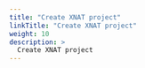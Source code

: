 ```yaml
---
title: "Create XNAT project"
linkTitle: "Create XNAT project"
weight: 10
description: >
  Create XNAT project
---
```


<!-- ## Pre-requisite
To create an XNAT project, you’ll need a **QRIScloud Q-collection**. These are
1. QRIScloud collections that end in Q**** (e.g. Q0189)
2. UQ-RDM collections that end in Q**** (e.g. PROJ001-Q0189)

If you have either, you can use the existing collection, and skip to the next section.

If you have a UQ-RDM collection that end in A**** or I**** (e.g. PROJ001-A0189, PROJ001-I0189), you will need to create a UQ-RDM Q-collection

[UQ Users](/docs/user-guides/create-xnat-project/create-q-collection-uq-users)

[Non-UQ Users](/docs/user-guides/create-xnat-project/create-q-collection-non-uq-users)

## Creating an XNAT Project

Open a ticket with QRIScloud support (support@qriscloud.org.au) 
- Ask them to make your Q-collection available to XNAT
- Quote the collection number in the email
 
The support ticket will inform you when the project is set up.
- An XNAT project will be created with the matching Q**** name.
- An “xnat” directory will be created in the Q**** collection for storing the XNAT data files.
- Please do not write or modify anything under the “xnat” directory. -->
